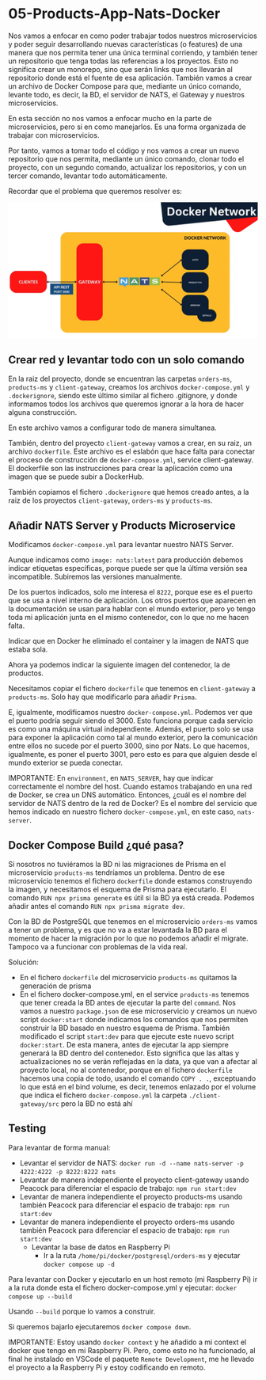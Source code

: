# 05-Products-App-Nats-Docker

Nos vamos a enfocar en como poder trabajar todos nuestros microservicios y poder seguir desarrollando nuevas características (o features) de una manera que nos permita tener una única terminal corriendo, y también tener un repositorio que tenga todas las referencias a los proyectos. Esto no significa crear un monorepo, sino que serán links que nos llevarán al repositorio donde está el fuente de esa aplicación. También vamos a crear un archivo de Docker Compose para que, mediante un único comando, levante todo, es decir, la BD, el servidor de NATS, el Gateway y nuestros microservicios.

En esta sección no nos vamos a enfocar mucho en la parte de microservicios, pero si en como manejarlos. Es una forma organizada de trabajar con microservicios.

Por tanto, vamos a tomar todo el código y nos vamos a crear un nuevo repositorio que nos permita, mediante un único comando, clonar todo el proyecto, con un segundo comando, actualizar los repositorios, y con un tercer comando, levantar todo automáticamente.

Recordar que el problema que queremos resolver es:

![alt Objetivo 4](./images/Objetivo_4.png)

## Crear red y levantar todo con un solo comando

En la raiz del proyecto, donde se encuentran las carpetas `orders-ms`, `products-ms` y `client-gateway`, creamos los archivos `docker-compose.yml` y `.dockerignore`, siendo este último similar al fichero .gitignore, y donde informamos todos los archivos que queremos ignorar a la hora de hacer alguna construcción.

En este archivo vamos a configurar todo de manera simultanea.

También, dentro del proyecto `client-gateway` vamos a crear, en su raiz, un archivo `dockerfile`. Este archivo es el eslabón que hace falta para conectar el proceso de construcción de `docker-compose.yml`, service client-gateway. El dockerfile son las instrucciones para crear la aplicación como una imagen que se puede subir a DockerHub.

También copiamos el fichero `.dockerignore` que hemos creado antes, a la raiz de los proyectos `client-gateway`, `orders-ms` y `products-ms`.

## Añadir NATS Server y Products Microservice

Modificamos `docker-compose.yml` para levantar nuestro NATS Server.

Aunque indicamos como `image: nats:latest` para producción debemos indicar etiquetas específicas, porque puede ser que la última versión sea incompatible. Subiremos las versiones manualmente.

De los puertos indicados, solo me interesa el `8222`, porque ese es el puerto que se usa a nivel interno de aplicación. Los otros puertos que aparecen en la documentación se usan para hablar con el mundo exterior, pero yo tengo toda mi aplicación junta en el mismo contenedor, con lo que no me hacen falta.

Indicar que en Docker he eliminado el container y la imagen de NATS que estaba sola.

Ahora ya podemos indicar la siguiente imagen del contenedor, la de productos.

Necesitamos copiar el fichero `dockerfile` que tenemos en `client-gateway` a `products-ms`. Solo hay que modificarlo para añadir `Prisma`.

E, igualmente, modificamos nuestro `docker-compose.yml`. Podemos ver que el puerto podría seguir siendo el 3000. Esto funciona porque cada servicio es como una máquina virtual independiente. Además, el puerto solo se usa para exponer la aplicación como tal al mundo exterior, pero la comunicación entre ellos no sucede por el puerto 3000, sino por Nats. Lo que hacemos, igualmente, es poner el puerto 3001, pero esto es para que alguien desde el mundo exterior se pueda conectar.

IMPORTANTE: En `environment`, en `NATS_SERVER`, hay que indicar correctamente el nombre del host. Cuando estamos trabajando en una red de Docker, se crea un DNS automático. Entonces, ¿cuál es el nombre del servidor de NATS dentro de la red de Docker? Es el nombre del servicio que hemos indicado en nuestro fichero `docker-compose.yml`, en este caso, `nats-server`.

## Docker Compose Build ¿qué pasa?

Si nosotros no tuviéramos la BD ni las migraciones de Prisma en el microservicio `products-ms` tendríamos un problema. Dentro de ese microservicio tenemos el fichero `dockerfile` donde estamos construyendo la imagen, y necesitamos el esquema de Prisma para ejecutarlo. El comando `RUN npx prisma generate` es útil si la BD ya está creada. Podemos añadir antes el comando `RUN npx prisma migrate dev`.

Con la BD de PostgreSQL que tenemos en el microservicio `orders-ms` vamos a tener un problema, y es que no va a estar levantada la BD para el momento de hacer la migración por lo que no podemos añadir el migrate. Tampoco va a funcionar con problemas de la vida real.

Solución:

- En el fichero `dockerfile` del microservicio `products-ms` quitamos la generación de prisma
- En el fichero docker-compose.yml, en el service `products-ms` tenemos que tener creada la BD antes de ejecutar la parte del `command`. Nos vamos a nuestro `package.json` de ese microservicio y creamos un nuevo script `docker:start` donde indicamos los comandos que nos permiten construir la BD basado en nuestro esquema de Prisma. También modificado el script `start:dev` para que ejecute este nuevo script `docker:start`. De esta manera, antes de ejecutar la app siempre generará la BD dentro del contenedor. Esto significa que las altas y actualizaciones no se verán reflejadas en la data, ya que van a afectar al proyecto local, no al contenedor, porque en el fichero `dockerfile` hacemos una copia de todo, usando el comando `COPY . .`, exceptuando lo que está en el bind volume, es decir, tenemos enlazado por el volume que indica el fichero `docker-compose.yml` la carpeta `./client-gateway/src` pero la BD no está ahí

## Testing

Para levantar de forma manual:

- Levantar el servidor de NATS: `docker run -d --name nats-server -p 4222:4222 -p 8222:8222 nats`
- Levantar de manera independiente el proyecto client-gateway usando Peacock para diferenciar el espacio de trabajo: `npm run start:dev`
- Levantar de manera independiente el proyecto products-ms usando también Peacock para diferenciar el espacio de trabajo: `npm run start:dev`
- Levantar de manera independiente el proyecto orders-ms usando también Peacock para diferenciar el espacio de trabajo: `npm run start:dev`
  - Levantar la base de datos en Raspberry Pi
    - Ir a la ruta `/home/pi/docker/postgresql/orders-ms` y ejecutar `docker compose up -d`

Para levantar con Docker y ejecutarlo en un host remoto (mi Raspberry Pi) ir a la ruta donde esta el fichero docker-compose.yml y ejecutar: `docker compose up --build`

Usando `--build` porque lo vamos a construir.

Si queremos bajarlo ejecutaremos `docker compose down`.

IMPORTANTE: Estoy usando `docker context` y he añadido a mi context el docker que tengo en mi Raspberry Pi. Pero, como esto no ha funcionado, al final he instalado en VSCode el paquete `Remote Development`, me he llevado el proyecto a la Raspberry Pi y estoy codificando en remoto.
